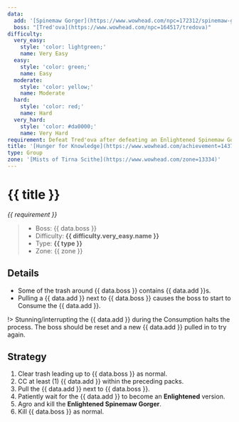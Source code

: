 ```yaml
---
data:
  add: '[Spinemaw Gorger](https://www.wowhead.com/npc=172312/spinemaw-gorger)'
  boss: "[Tred'ova](https://www.wowhead.com/npc=164517/tredova)"
difficulty:
  very_easy:
    style: 'color: lightgreen;'
    name: Very Easy
  easy:
    style: 'color: green;'
    name: Easy
  moderate:
    style: 'color: yellow;'
    name: Moderate
  hard:
    style: 'color: red;'
    name: Hard
  very_hard:
    style: 'color: #da0000;'
    name: Very Hard
requirement: Defeat Tred'ova after defeating an Enlightened Spinemaw Gorger in the Mists of Tirna Scithe on Mythic difficulty.
title: '[Hunger for Knowledge](https://www.wowhead.com/achievement=14375/hunger-for-knowledge)'
type: Group
zone: '[Mists of Tirna Scithe](https://www.wowhead.com/zone=13334)'
---
```


# {{ title }}

_{{ requirement }}_

> - Boss: {{ data.boss }}
> - Difficulty: **<span style="{{ difficulty.very_easy.style }}">{{ difficulty.very_easy.name }}</span>**
> - Type: **{{ type }}**
> - Zone: {{ zone }}

## Details

- Some of the trash around {{ data.boss }} contains {{ data.add }}s.
- Pulling a {{ data.add }} next to {{ data.boss }} causes the boss to start to Consume the {{ data.add }}.

!> Stunning/interrupting the {{ data.add }} during the Consumption halts the process. The boss should be reset and a new {{ data.add }} pulled in to try again.

## Strategy

1. Clear trash leading up to {{ data.boss }} as normal.
2. CC at least (1) {{ data.add }} within the preceding packs.
3. Pull the {{ data.add }} next to {{ data.boss }}.
4. Patiently wait for the {{ data.add }} to become an **Enlightened** version.
5. Agro and kill the **Enlightened Spinemaw Gorger**.
6. Kill {{ data.boss }} as normal.
